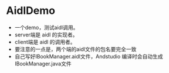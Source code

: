 # AidlDemo

* 一个demo，测试aidl调用。
* server端是 aidl 的实现者。
* client端是 aidl 的调用者。
* 要注意的一点是，两个端的aidl文件的包名要完全一致
* 自己写好IBookManager.aidl文件，Andstudio 编译时会自动生成IBookManager.java文件

